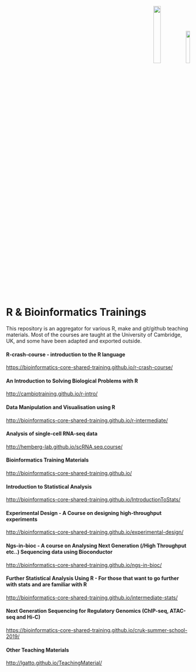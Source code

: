 <div align="right"><b></b><img src="https://www.cam.ac.uk/sites/www.cam.ac.uk/files/inner-images/logo.jpg" width="20%" height="20%" />       <img src="https://www.cancerresearchuk.org/sites/all/themes/custom/cruk/cruk-logo.svg" width="15%" height="15%" /></div>

# R & Bioinformatics Trainings
This repository is an aggregator for various R, make and git/github teaching materials. Most of the courses are taught at the University of Cambridge, UK, and some have been adapted and exported outside.

#### R-crash-course - introduction to the R language
https://bioinformatics-core-shared-training.github.io/r-crash-course/
#### An Introduction to Solving Biological Problems with R
http://cambiotraining.github.io/r-intro/
#### Data Manipulation and Visualisation using R
http://bioinformatics-core-shared-training.github.io/r-intermediate/
#### Analysis of single-cell RNA-seq data
http://hemberg-lab.github.io/scRNA.seq.course/
#### Bioinformatics Training Materials
http://bioinformatics-core-shared-training.github.io/
#### Introduction to Statistical Analysis
http://bioinformatics-core-shared-training.github.io/IntroductionToStats/
#### Experimental Design - A Course on designing high-throughput experiments
http://bioinformatics-core-shared-training.github.io/experimental-design/
#### Ngs-in-bioc - A course on Analysing Next Generation (/High Throughput etc..) Sequencing data using Bioconductor
http://bioinformatics-core-shared-training.github.io/ngs-in-bioc/
#### Further Statistical Analysis Using R - For those that want to go further with stats and are familiar with R
http://bioinformatics-core-shared-training.github.io/intermediate-stats/
#### Next Generation Sequencing for Regulatory Genomics (ChIP-seq, ATAC-seq and Hi-C)
https://bioinformatics-core-shared-training.github.io/cruk-summer-school-2019/
#### Other Teaching Materials
http://lgatto.github.io/TeachingMaterial/
